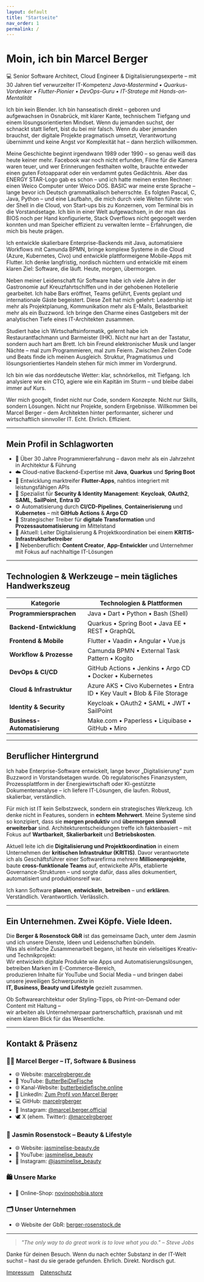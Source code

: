 ```yaml
---
layout: default
title: "Startseite"
nav_order: 1
permalink: /
---
```


# Moin, ich bin Marcel Berger

💻 Senior Software Architect, Cloud Engineer & Digitalisierungsexperte – mit 30 Jahren tief verwurzelter IT-Kompetenz
*Java-Mastermind • Quarkus-Vordenker • Flutter-Pionier • DevOps-Guru • IT-Stratege mit Hands-on-Mentalität*

Ich bin kein Blender. Ich bin hanseatisch direkt – geboren und aufgewachsen in Osnabrück, mit klarer Kante, technischem Tiefgang und einem lösungsorientierten Mindset. Wenn du jemanden suchst, der schnackt statt liefert, bist du bei mir falsch. Wenn du aber jemanden brauchst, der digitale Projekte pragmatisch umsetzt, Verantwortung übernimmt und keine Angst vor Komplexität hat – dann herzlich willkommen.

Meine Geschichte beginnt irgendwann 1989 oder 1990 – so genau weiß das heute keiner mehr. Facebook war noch nicht erfunden, Filme für die Kamera waren teuer, und wer Erinnerungen festhalten wollte, brauchte entweder einen guten Fotoapparat oder ein verdammt gutes Gedächtnis. Aber das ENERGY STAR-Logo gab es schon – und ich hatte meinen ersten Rechner: einen Weico Computer unter Weico DOS. BASIC war meine erste Sprache – lange bevor ich Deutsch grammatikalisch beherrschte. Es folgten Pascal, C, Java, Python – und eine Laufbahn, die mich durch viele Welten führte: von der Shell in die Cloud, von Start-ups bis zu Konzernen, vom Terminal bis in die Vorstandsetage. Ich bin in einer Welt aufgewachsen, in der man das BIOS noch per Hand konfigurierte, Stack Overflows nicht gegoogelt werden konnten und man Speicher effizient zu verwalten lernte – Erfahrungen, die mich bis heute prägen.

Ich entwickle skalierbare Enterprise-Backends mit Java, automatisiere Workflows mit Camunda BPMN, bringe komplexe Systeme in die Cloud (Azure, Kubernetes, Civo) und entwickle plattformeigene Mobile-Apps mit Flutter. Ich denke langfristig, nordisch nüchtern und entwickle mit einem klaren Ziel: Software, die läuft. Heute, morgen, übermorgen.

Neben meiner Leidenschaft für Software habe ich viele Jahre in der Gastronomie auf Kreuzfahrtschiffen und in der gehobenen Hotellerie gearbeitet. Ich habe Bars eröffnet, Teams geführt, Events geplant und internationale Gäste begeistert. Diese Zeit hat mich gelehrt: Leadership ist mehr als Projektplanung, Kommunikation mehr als E-Mails, Belastbarkeit mehr als ein Buzzword. Ich bringe den Charme eines Gastgebers mit der analytischen Tiefe eines IT-Architekten zusammen.

Studiert habe ich Wirtschaftsinformatik, gelernt habe ich Restaurantfachmann und Barmeister (IHK). Nicht nur hart an der Tastatur, sondern auch hart am Brett. Ich bin Freund elektronischer Musik und langer Nächte – mal zum Programmieren, mal zum Feiern. Zwischen Zeilen Code und Beats finde ich meinen Ausgleich. Struktur, Pragmatismus und lösungsorientiertes Handeln stehen für mich immer im Vordergrund.

Ich bin wie das norddeutsche Wetter: klar, schnörkellos, mit Tiefgang. Ich analysiere wie ein CTO, agiere wie ein Kapitän im Sturm – und bleibe dabei immer auf Kurs.

Wer mich googelt, findet nicht nur Code, sondern Konzepte. Nicht nur Skills, sondern Lösungen. Nicht nur Projekte, sondern Ergebnisse. Willkommen bei Marcel Berger – dem Architekten hinter performanter, sicherer und wirtschaftlich sinnvoller IT. Echt. Ehrlich. Effizient.

---

##  Mein Profil in Schlagworten

* 🚀 Über 30 Jahre Programmiererfahrung – davon mehr als ein Jahrzehnt in Architektur & Führung
* ☁️ Cloud-native Backend-Expertise mit **Java**, **Quarkus** und **Spring Boot**
* 📱 Entwicklung marktreifer **Flutter-Apps**, nahtlos integriert mit leistungsfähigen APIs
* 🔐 Spezialist für **Security & Identity Management**: **Keycloak**, **OAuth2**, **SAML**, **SailPoint**, **Entra ID**
* ⚙️ Automatisierung durch **CI/CD-Pipelines**, **Containerisierung** und **Kubernetes** – mit **GitHub Actions** & **Argo CD**
* 🧠 Strategischer Treiber für **digitale Transformation** und **Prozessautomatisierung** im Mittelstand
* 🏢 Aktuell: Leiter Digitalisierung & Projektkoordination bei einem **KRITIS-Infrastrukturbetreiber**
* 🎯 Nebenberuflich: **Content Creator**, **App-Entwickler** und Unternehmer mit Fokus auf nachhaltige IT-Lösungen

---

##  Technologien & Werkzeuge – mein tägliches Handwerkszeug

| Kategorie             | Technologien & Plattformen                                                          |
|----------------------|--------------------------------------------------------------------------------------|
| **Programmiersprachen**     | Java • Dart • Python • Bash (Shell)                                               |
| **Backend-Entwicklung**     | Quarkus • Spring Boot • Java EE • REST • GraphQL                                 |
| **Frontend & Mobile**       | Flutter • Vaadin • Angular • Vue.js                                              |
| **Workflow & Prozesse**     | Camunda BPMN • External Task Pattern • Kogito                                    |
| **DevOps & CI/CD**          | GitHub Actions • Jenkins • Argo CD • Docker • Kubernetes                         |
| **Cloud & Infrastruktur**   | Azure AKS • Civo Kubernetes • Entra ID • Key Vault • Blob & File Storage         |
| **Identity & Security**     | Keycloak • OAuth2 • SAML • JWT • SailPoint                                       |
| **Business-Automatisierung**| Make.com • Paperless • Liquibase • GitHub • Miro                                 |

---

## Beruflicher Hintergrund

Ich habe Enterprise-Software entwickelt, lange bevor „Digitalisierung“ zum Buzzword in Vorstandsetagen wurde. Ob regulatorisches Finanzsystem, Prozessplattform in der Energiewirtschaft oder KI-gestützte Dokumentenanalyse – ich liefere IT-Lösungen, die laufen. Robust, skalierbar, verständlich.

Für mich ist IT kein Selbstzweck, sondern ein strategisches Werkzeug. Ich denke nicht in Features, sondern in **echtem Mehrwert**. Meine Systeme sind so konzipiert, dass sie **morgen produktiv** und **übermorgen sinnvoll erweiterbar** sind. Architekturentscheidungen treffe ich faktenbasiert – mit Fokus auf **Wartbarkeit**, **Skalierbarkeit** und **Betriebskosten**.

Aktuell leite ich die **Digitalisierung und Projektkoordination** in einem Unternehmen der **kritischen Infrastruktur (KRITIS)**. Davor verantwortete ich als Geschäftsführer einer Softwarefirma mehrere **Millionenprojekte**, baute **cross-funktionale Teams** auf, entwickelte APIs, etablierte Governance-Strukturen – und sorgte dafür, dass alles dokumentiert, automatisiert und produktionsreif war.

Ich kann Software **planen**, **entwickeln**, **betreiben** – und **erklären**. Verständlich. Verantwortlich. Verlässlich.

---

## Ein Unternehmen. Zwei Köpfe. Viele Ideen.

Die **Berger & Rosenstock GbR** ist das gemeinsame Dach, unter dem Jasmin und ich unsere Dienste, Ideen und Leidenschaften bündeln.  
Was als einfache Zusammenarbeit begann, ist heute ein vielseitiges Kreativ- und Technikprojekt:  
Wir entwickeln digitale Produkte wie Apps und Automatisierungslösungen, betreiben Marken im E-Commerce-Bereich,  
produzieren Inhalte für YouTube und Social Media – und bringen dabei unsere jeweiligen Schwerpunkte in  
**IT, Business, Beauty und Lifestyle** gezielt zusammen.  

Ob Softwarearchitektur oder Styling-Tipps, ob Print-on-Demand oder Content mit Haltung –  
wir arbeiten als Unternehmerpaar partnerschaftlich, praxisnah und mit einem klaren Blick für das Wesentliche.

---

## Kontakt & Präsenz

### 👨‍💻 Marcel Berger – IT, Software & Business
- 🌐 Website: [marcelrgberger.de](https://www.marcelrgberger.de)
- 🎥 YouTube: [ButterBeiDieFische](https://www.youtube.com/@butterbeidiefische.official)
- 🌐 Kanal-Website: [butterbeidiefische.online](https://www.butterbeidiefische.online)
- 💼 LinkedIn: [Zum Profil von Marcel Berger](https://www.linkedin.com/in/marcel-r-g-berger)
- 💻 GitHub: [marcelrgberger](https://github.com/marcelrgberger)
- 📸 Instagram: [@marcel.berger.official](https://www.instagram.com/marcel.berger.official)
- 🕊️ X (ehem. Twitter): [@marcelrgberger](https://x.com/marcelrgberger)

### 💄 Jasmin Rosenstock – Beauty & Lifestyle
- 🌐 Website: [jasminelise-beauty.de](https://www.jasminelise-beauty.de)
- 🎥 YouTube: [jasminelise_beauty](https://www.youtube.com/@jasminelise_beauty)
- 📸 Instagram: [@jasminelise_beauty](https://www.instagram.com/jasminelise_beauty)

### 🛍️ Unsere Marke
- 🛒 Online-Shop: [novinophobia.store](https://www.novinophobia.store)

### 🗂️ Unser Unternehmen
- 🌐 Website der GbR: [berger-rosenstock.de](https://www.berger-rosenstock.de)

---

> *"The only way to do great work is to love what you do." – Steve Jobs*

Danke für deinen Besuch. Wenn du nach echter Substanz in der IT-Welt suchst – hast du sie gerade gefunden. Ehrlich. Direkt. Nordisch gut.


[Impressum](/impressum/)&nbsp;&nbsp;&nbsp;&nbsp;[Datenschutz](/datenschutz/)
